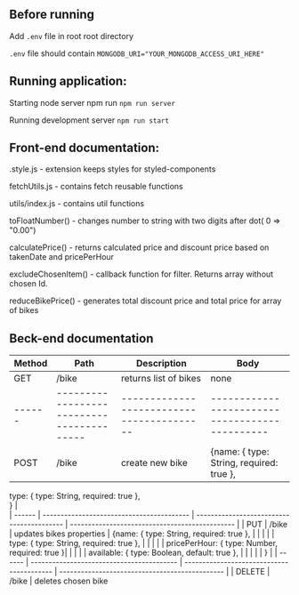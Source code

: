 ## Before running 

Add `.env` file in root root directory

`.env` file should contain `MONGODB_URI="YOUR_MONGODB_ACCESS_URI_HERE"`

## Running application:

Starting node server npm run `npm run server`



Running development server `npm run start`


## Front-end documentation:

.style.js - extension keeps styles for styled-components

fetchUtils.js - contains fetch reusable functions  

utils/index.js - contains util functions

toFloatNumber() - changes number to string with two digits after dot( 0 => "0.00")

calculatePrice() - returns calculated price and discount price based on takenDate and pricePerHour

excludeChosenItem() - callback function for filter. Returns array without chosen Id.
   
reduceBikePrice() - generates total discount price and total price for array of bikes 


## Beck-end documentation

| Method | Path                                      |Description                                | Body                                           |
| ------ | ----------------------------------------- | ----------------------------------------- | ---------------------------------------------- |
| GET    | /bike                                     | returns list of bikes                     | none                                           |
| ------ | ----------------------------------------- | ----------------------------------------- | ---------------------------------------------- |
| POST   | /bike                                     | create new bike                           | {name: { type: String, required: true },       
type: { type: String, required: true },       
}       |                                       
| ------ | ----------------------------------------- | ----------------------------------------- | ---------------------------------------------- |
| PUT    | /bike                                     | updates bikes properties                  | {name: { type: String, required: true },       |
|        |                                           |                                           |  type: { type: String, required: true },       |
|        |                                           |                                           |  pricePerHour: { type: Number, required: true }|
|        |                                           |                                           |  available: { type: Boolean, default: true },  |
|        |                                           |                                           | }                                              |
| ------ | ----------------------------------------- | ----------------------------------------- | ---------------------------------------------- |
| DELETE | /bike                                     |  deletes chosen bike